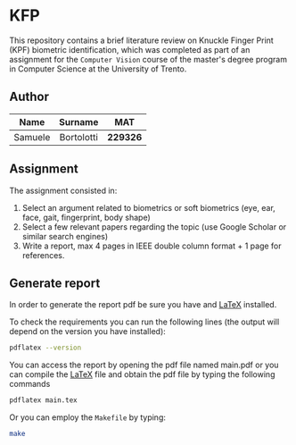 # KFP

This repository contains a brief literature review on Knuckle Finger Print (KPF) biometric identification, which was completed as part of an assignment for the `Computer Vision` course of the master's degree program in Computer Science at the University of Trento.

## Author

| Name    |  Surname   |    MAT     |
| :-----: | :--------: | :--------: |
| Samuele | Bortolotti | **229326** |

## Assignment

The assignment consisted in:

1. Select an argument related to biometrics or soft biometrics (eye, ear, face, gait, fingerprint, body shape)
2. Select a few relevant papers regarding the topic (use Google Scholar or similar search engines)
3. Write a report, max 4 pages in IEEE double column format + 1 page for references.

## Generate report

In order to generate the report pdf be sure you have and [LaTeX](https://www.latex-project.org/) installed.

To check the requirements you can run the following lines (the output will depend on the version you have installed):

```bash
pdflatex --version
```

You can access the report by opening the pdf file named main.pdf or you can compile the [LaTeX](https://www.latex-project.org/) file and obtain the pdf file by typing the following commands

```bash
pdflatex main.tex
```

Or you can employ the `Makefile` by typing:

```bash
make
```
